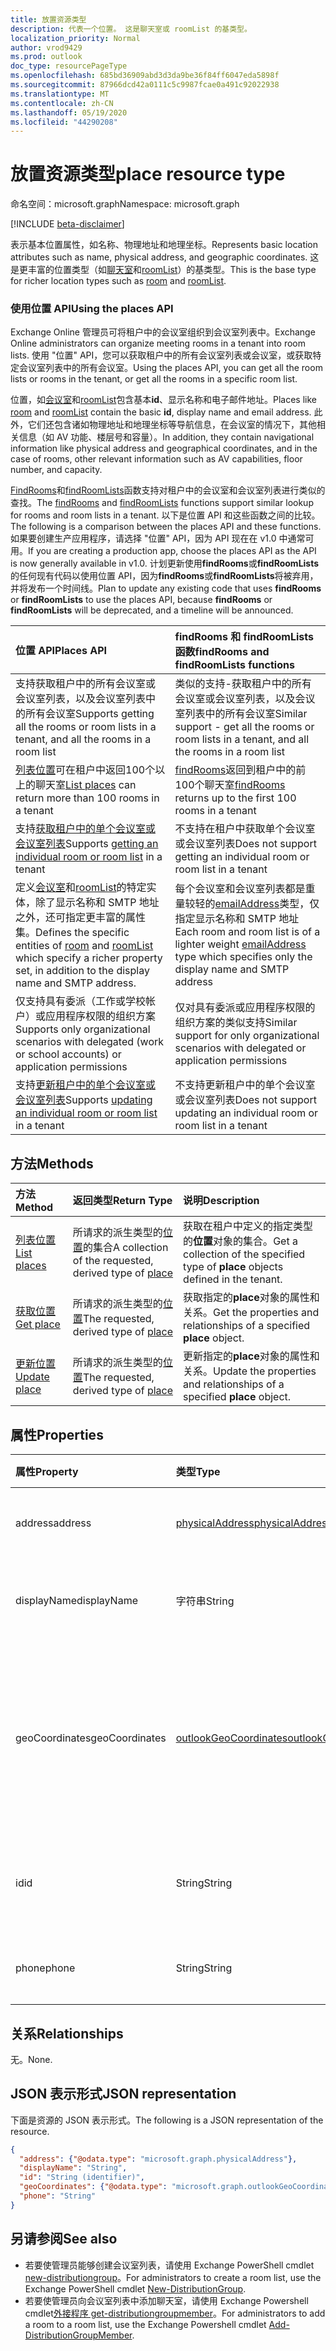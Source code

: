 ```yaml
---
title: 放置资源类型
description: 代表一个位置。 这是聊天室或 roomList 的基类型。
localization_priority: Normal
author: vrod9429
ms.prod: outlook
doc_type: resourcePageType
ms.openlocfilehash: 685bd36909abd3d3da9be36f84ff6047eda5898f
ms.sourcegitcommit: 87966dcd42a0111c5c9987fcae0a491c92022938
ms.translationtype: MT
ms.contentlocale: zh-CN
ms.lasthandoff: 05/19/2020
ms.locfileid: "44290208"
---
```

# <a name="place-resource-type"></a><span data-ttu-id="e019d-104">放置资源类型</span><span class="sxs-lookup"><span data-stu-id="e019d-104">place resource type</span></span>

<span data-ttu-id="e019d-105">命名空间：microsoft.graph</span><span class="sxs-lookup"><span data-stu-id="e019d-105">Namespace: microsoft.graph</span></span>

[!INCLUDE [beta-disclaimer](../../includes/beta-disclaimer.md)]

<span data-ttu-id="e019d-106">表示基本位置属性，如名称、物理地址和地理坐标。</span><span class="sxs-lookup"><span data-stu-id="e019d-106">Represents basic location attributes such as name, physical address, and geographic coordinates.</span></span> <span data-ttu-id="e019d-107">这是更丰富的位置类型（如[聊天室](room.md)和[roomList](roomlist.md)）的基类型。</span><span class="sxs-lookup"><span data-stu-id="e019d-107">This is the base type for richer location types such as [room](room.md) and [roomList](roomlist.md).</span></span>

### <a name="using-the-places-api"></a><span data-ttu-id="e019d-108">使用位置 API</span><span class="sxs-lookup"><span data-stu-id="e019d-108">Using the places API</span></span>
<span data-ttu-id="e019d-109">Exchange Online 管理员可将租户中的会议室组织到会议室列表中。</span><span class="sxs-lookup"><span data-stu-id="e019d-109">Exchange Online administrators can organize meeting rooms in a tenant into room lists.</span></span> <span data-ttu-id="e019d-110">使用 "位置" API，您可以获取租户中的所有会议室列表或会议室，或获取特定会议室列表中的所有会议室。</span><span class="sxs-lookup"><span data-stu-id="e019d-110">Using the places API, you can get all the room lists or rooms in the tenant, or get all the rooms in a specific room list.</span></span>

<span data-ttu-id="e019d-111">位置，如[会议室](room.md)和[roomList](roomlist.md)包含基本**id**、显示名称和电子邮件地址。</span><span class="sxs-lookup"><span data-stu-id="e019d-111">Places like [room](room.md) and [roomList](roomlist.md) contain the basic **id**, display name and email address.</span></span> <span data-ttu-id="e019d-112">此外，它们还包含诸如物理地址和地理坐标等导航信息，在会议室的情况下，其他相关信息（如 AV 功能、楼层号和容量）。</span><span class="sxs-lookup"><span data-stu-id="e019d-112">In addition, they contain navigational information like physical address and geographical coordinates, and in the case of rooms, other relevant information such as AV capabilities, floor number, and capacity.</span></span>

<span data-ttu-id="e019d-113">[FindRooms](https://docs.microsoft.com/graph/api/user-findrooms?view=graph-rest-beta&tabs=http)和[findRoomLists](https://docs.microsoft.com/en-us/graph/api/user-findroomlists?view=graph-rest-beta)函数支持对租户中的会议室和会议室列表进行类似的查找。</span><span class="sxs-lookup"><span data-stu-id="e019d-113">The [findRooms](https://docs.microsoft.com/graph/api/user-findrooms?view=graph-rest-beta&tabs=http) and [findRoomLists](https://docs.microsoft.com/en-us/graph/api/user-findroomlists?view=graph-rest-beta) functions support similar lookup for rooms and room lists in a tenant.</span></span> <span data-ttu-id="e019d-114">以下是位置 API 和这些函数之间的比较。</span><span class="sxs-lookup"><span data-stu-id="e019d-114">The following is a comparison between the places API and these functions.</span></span>  <span data-ttu-id="e019d-115">如果要创建生产应用程序，请选择 "位置" API，因为 API 现在在 v1.0 中通常可用。</span><span class="sxs-lookup"><span data-stu-id="e019d-115">If you are creating a production app, choose the places API as the API is now generally available in v1.0.</span></span> <span data-ttu-id="e019d-116">计划更新使用**findRooms**或**findRoomLists**的任何现有代码以使用位置 API，因为**findRooms**或**findRoomLists**将被弃用，并将发布一个时间线。</span><span class="sxs-lookup"><span data-stu-id="e019d-116">Plan to update any existing code that uses **findRooms** or **findRoomLists** to use the places API, because **findRooms** or **findRoomLists** will be deprecated, and a timeline will be announced.</span></span>

|<span data-ttu-id="e019d-117">位置 API</span><span class="sxs-lookup"><span data-stu-id="e019d-117">Places API</span></span> |<span data-ttu-id="e019d-118">findRooms 和 findRoomLists 函数</span><span class="sxs-lookup"><span data-stu-id="e019d-118">findRooms and findRoomLists functions</span></span>|
|:------------------------------------|:-----------------------------|
|<span data-ttu-id="e019d-119">支持获取租户中的所有会议室或会议室列表，以及会议室列表中的所有会议室</span><span class="sxs-lookup"><span data-stu-id="e019d-119">Supports getting all the rooms or room lists in a tenant, and all the rooms in a room list</span></span> | <span data-ttu-id="e019d-120">类似的支持-获取租户中的所有会议室或会议室列表，以及会议室列表中的所有会议室</span><span class="sxs-lookup"><span data-stu-id="e019d-120">Similar support - get all the rooms or room lists in a tenant, and all the rooms in a room list</span></span>|
|<span data-ttu-id="e019d-121">[列表位置](../api/place-list.md)可在租户中返回100个以上的聊天室</span><span class="sxs-lookup"><span data-stu-id="e019d-121">[List places](../api/place-list.md) can return more than 100 rooms in a tenant</span></span> | <span data-ttu-id="e019d-122">[findRooms](../api/user-findrooms.md)返回到租户中的前100个聊天室</span><span class="sxs-lookup"><span data-stu-id="e019d-122">[findRooms](../api/user-findrooms.md) returns up to the first 100 rooms in a tenant</span></span> |
|<span data-ttu-id="e019d-123">支持[获取租户中的单个会议室或会议室列表](../api/place-get.md)</span><span class="sxs-lookup"><span data-stu-id="e019d-123">Supports [getting an individual room or room list](../api/place-get.md) in a tenant</span></span> | <span data-ttu-id="e019d-124">不支持在租户中获取单个会议室或会议室列表</span><span class="sxs-lookup"><span data-stu-id="e019d-124">Does not support getting an individual room or room list in a tenant</span></span>
|<span data-ttu-id="e019d-125">定义[会议室](room.md)和[roomList](roomlist.md)的特定实体，除了显示名称和 SMTP 地址之外，还可指定更丰富的属性集。</span><span class="sxs-lookup"><span data-stu-id="e019d-125">Defines the specific entities of [room](room.md) and [roomList](roomlist.md) which specify a richer property set, in addition to the display name and SMTP address.</span></span> | <span data-ttu-id="e019d-126">每个会议室和会议室列表都是重量较轻的[emailAddress](emailaddress.md)类型，仅指定显示名称和 SMTP 地址</span><span class="sxs-lookup"><span data-stu-id="e019d-126">Each room and room list is of a lighter weight [emailAddress](emailaddress.md) type which specifies only the display name and SMTP address</span></span>|
|<span data-ttu-id="e019d-127">仅支持具有委派（工作或学校帐户）或应用程序权限的组织方案</span><span class="sxs-lookup"><span data-stu-id="e019d-127">Supports only organizational scenarios with delegated (work or school accounts) or application permissions</span></span> | <span data-ttu-id="e019d-128">仅对具有委派或应用程序权限的组织方案的类似支持</span><span class="sxs-lookup"><span data-stu-id="e019d-128">Similar support for only organizational scenarios with delegated or application permissions</span></span>|
|<span data-ttu-id="e019d-129">支持[更新租户中的单个会议室或会议室列表](../api/place-update.md)</span><span class="sxs-lookup"><span data-stu-id="e019d-129">Supports [updating an individual room or room list](../api/place-update.md) in a tenant</span></span> | <span data-ttu-id="e019d-130">不支持更新租户中的单个会议室或会议室列表</span><span class="sxs-lookup"><span data-stu-id="e019d-130">Does not support updating an individual room or room list in a tenant</span></span>

## <a name="methods"></a><span data-ttu-id="e019d-131">方法</span><span class="sxs-lookup"><span data-stu-id="e019d-131">Methods</span></span>

| <span data-ttu-id="e019d-132">方法</span><span class="sxs-lookup"><span data-stu-id="e019d-132">Method</span></span>                              | <span data-ttu-id="e019d-133">返回类型</span><span class="sxs-lookup"><span data-stu-id="e019d-133">Return Type</span></span>                  | <span data-ttu-id="e019d-134">说明</span><span class="sxs-lookup"><span data-stu-id="e019d-134">Description</span></span> |
|:------------------------------------|:-----------------------------|:--------|
| [<span data-ttu-id="e019d-135">列表位置</span><span class="sxs-lookup"><span data-stu-id="e019d-135">List places</span></span>](../api/place-list.md) | <span data-ttu-id="e019d-136">所请求的派生类型的[位置](place.md)的集合</span><span class="sxs-lookup"><span data-stu-id="e019d-136">A collection of the requested, derived type of [place](place.md)</span></span> | <span data-ttu-id="e019d-137">获取在租户中定义的指定类型的**位置**对象的集合。</span><span class="sxs-lookup"><span data-stu-id="e019d-137">Get a collection of the specified type of **place** objects defined in the tenant.</span></span> |
| [<span data-ttu-id="e019d-138">获取位置</span><span class="sxs-lookup"><span data-stu-id="e019d-138">Get place</span></span>](../api/place-get.md)    | <span data-ttu-id="e019d-139">所请求的派生类型的[位置](place.md)</span><span class="sxs-lookup"><span data-stu-id="e019d-139">The requested, derived type of [place](place.md)</span></span>            | <span data-ttu-id="e019d-140">获取指定的**place**对象的属性和关系。</span><span class="sxs-lookup"><span data-stu-id="e019d-140">Get the properties and relationships of a specified **place** object.</span></span> |
| [<span data-ttu-id="e019d-141">更新位置</span><span class="sxs-lookup"><span data-stu-id="e019d-141">Update place</span></span>](../api/place-update.md)    | <span data-ttu-id="e019d-142">所请求的派生类型的[位置](place.md)</span><span class="sxs-lookup"><span data-stu-id="e019d-142">The requested, derived type of [place](place.md)</span></span>            | <span data-ttu-id="e019d-143">更新指定的**place**对象的属性和关系。</span><span class="sxs-lookup"><span data-stu-id="e019d-143">Update the properties and relationships of a specified **place** object.</span></span> |

## <a name="properties"></a><span data-ttu-id="e019d-144">属性</span><span class="sxs-lookup"><span data-stu-id="e019d-144">Properties</span></span>

| <span data-ttu-id="e019d-145">属性</span><span class="sxs-lookup"><span data-stu-id="e019d-145">Property</span></span>       | <span data-ttu-id="e019d-146">类型</span><span class="sxs-lookup"><span data-stu-id="e019d-146">Type</span></span>                                              | <span data-ttu-id="e019d-147">说明</span><span class="sxs-lookup"><span data-stu-id="e019d-147">Description</span></span> |
|:---------------|:--------------------------------------------------|:--------|
| <span data-ttu-id="e019d-148">address</span><span class="sxs-lookup"><span data-stu-id="e019d-148">address</span></span>        | [<span data-ttu-id="e019d-149">physicalAddress</span><span class="sxs-lookup"><span data-stu-id="e019d-149">physicalAddress</span></span>](physicaladdress.md)             | <span data-ttu-id="e019d-150">地点的街道地址。</span><span class="sxs-lookup"><span data-stu-id="e019d-150">The street address of the place.</span></span> |
| <span data-ttu-id="e019d-151">displayName</span><span class="sxs-lookup"><span data-stu-id="e019d-151">displayName</span></span>    | <span data-ttu-id="e019d-152">字符串</span><span class="sxs-lookup"><span data-stu-id="e019d-152">String</span></span>                                            | <span data-ttu-id="e019d-153">与位置关联的名称。</span><span class="sxs-lookup"><span data-stu-id="e019d-153">The name associated with the place.</span></span> |
| <span data-ttu-id="e019d-154">geoCoordinates</span><span class="sxs-lookup"><span data-stu-id="e019d-154">geoCoordinates</span></span> | [<span data-ttu-id="e019d-155">outlookGeoCoordinates</span><span class="sxs-lookup"><span data-stu-id="e019d-155">outlookGeoCoordinates</span></span>](outlookgeocoordinates.md) | <span data-ttu-id="e019d-156">指定纬度、经度和（可选）海拔高度坐标中的位置。</span><span class="sxs-lookup"><span data-stu-id="e019d-156">Specifies the place location in latitude, longitude and (optionally) altitude coordinates.</span></span> |
| <span data-ttu-id="e019d-157">id</span><span class="sxs-lookup"><span data-stu-id="e019d-157">id</span></span>             | <span data-ttu-id="e019d-158">String</span><span class="sxs-lookup"><span data-stu-id="e019d-158">String</span></span>                                            | <span data-ttu-id="e019d-159">位置的唯一标识符。</span><span class="sxs-lookup"><span data-stu-id="e019d-159">Unique identifier for the place.</span></span> <span data-ttu-id="e019d-160">只读。</span><span class="sxs-lookup"><span data-stu-id="e019d-160">Read-only.</span></span> |
| <span data-ttu-id="e019d-161">phone</span><span class="sxs-lookup"><span data-stu-id="e019d-161">phone</span></span>          | <span data-ttu-id="e019d-162">String</span><span class="sxs-lookup"><span data-stu-id="e019d-162">String</span></span>                                            | <span data-ttu-id="e019d-163">地点的电话号码。</span><span class="sxs-lookup"><span data-stu-id="e019d-163">The phone number of the place.</span></span> |

## <a name="relationships"></a><span data-ttu-id="e019d-164">关系</span><span class="sxs-lookup"><span data-stu-id="e019d-164">Relationships</span></span>

<span data-ttu-id="e019d-165">无。</span><span class="sxs-lookup"><span data-stu-id="e019d-165">None.</span></span>

## <a name="json-representation"></a><span data-ttu-id="e019d-166">JSON 表示形式</span><span class="sxs-lookup"><span data-stu-id="e019d-166">JSON representation</span></span>

<span data-ttu-id="e019d-167">下面是资源的 JSON 表示形式。</span><span class="sxs-lookup"><span data-stu-id="e019d-167">The following is a JSON representation of the resource.</span></span>

<!-- {
  "blockType": "resource",
  "optionalProperties": [

  ],
  "@odata.type": "microsoft.graph.place",
  "baseType": ""
}-->

```json
{
  "address": {"@odata.type": "microsoft.graph.physicalAddress"},
  "displayName": "String",
  "id": "String (identifier)",
  "geoCoordinates": {"@odata.type": "microsoft.graph.outlookGeoCoordinates"},
  "phone": "String"
}
```

## <a name="see-also"></a><span data-ttu-id="e019d-168">另请参阅</span><span class="sxs-lookup"><span data-stu-id="e019d-168">See also</span></span>
- <span data-ttu-id="e019d-169">若要使管理员能够创建会议室列表，请使用 Exchange PowerShell cmdlet [new-distributiongroup](https://docs.microsoft.com/powershell/module/exchange/users-and-groups/new-distributiongroup?view=exchange-ps)。</span><span class="sxs-lookup"><span data-stu-id="e019d-169">For administrators to create a room list, use the Exchange PowerShell cmdlet [New-DistributionGroup](https://docs.microsoft.com/powershell/module/exchange/users-and-groups/new-distributiongroup?view=exchange-ps).</span></span>
- <span data-ttu-id="e019d-170">若要使管理员向会议室列表中添加聊天室，请使用 Exchange Powershell cmdlet[外接程序 get-distributiongroupmember](https://docs.microsoft.com/powershell/module/exchange/users-and-groups/add-distributiongroupmember?view=exchange-ps)。</span><span class="sxs-lookup"><span data-stu-id="e019d-170">For administrators to add a room to a room list, use the Exchange Powershell cmdlet [Add-DistributionGroupMember](https://docs.microsoft.com/powershell/module/exchange/users-and-groups/add-distributiongroupmember?view=exchange-ps).</span></span>

<!-- uuid: 16cd6b66-4b1a-43a1-adaf-3a886856ed98
2019-02-04 14:57:30 UTC -->
<!-- {
  "type": "#page.annotation",
  "description": "place resource",
  "keywords": "",
  "section": "documentation",
  "tocPath": ""
}-->
